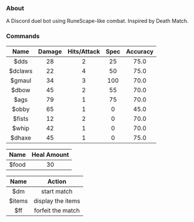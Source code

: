 ### About
A Discord duel bot using RuneScape-like combat. Inspired by Death Match.

### Commands
 |  Name  | Damage | Hits/Attack | Spec | Accuracy |  
 |  :---: |  :---: |     :---:   |:---: |   :---:  |
 |  $dds  |   28   |      2      |  25  |   75.0   |  
 | $dclaws|   22   |      4      |  50  |   75.0   |  
 | $gmaul |   34   |      3      | 100  |   70.0   |  
 |  $dbow |   45   |      2      |  55  |   70.0   |  
 |  $ags  |   79   |      1      |  75  |   70.0   |  
 |  $obby |   65   |      1      |  0   |   45.0   |  
 | $fists |   12   |      2      |  0   |   70.0   |  
 |  $whip |   42   |      1      |  0   |   70.0   |  
 | $dhaxe |   45   |      1      |  0   |   75.0   |  


 | Name | Heal Amount |  
 |:---: |    :---:    |
 | $food|      30     |  
 
 
 | Name  | Action      |
 |:---:  | :---:       |
 | $dm   | start match |
 | $items| display the items |
 | $ff   | forfeit the match |
